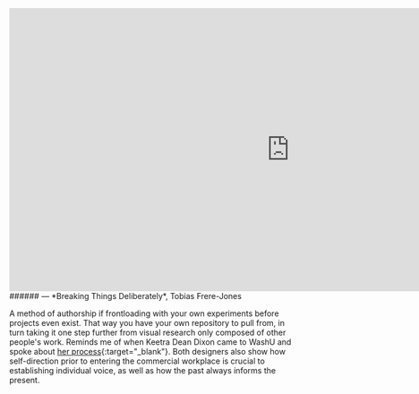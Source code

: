 <a name="frerejones01"></a>

<iframe src="https://player.vimeo.com/video/171810133" width="1000" height="506" frameborder="0" webkitallowfullscreen mozallowfullscreen allowfullscreen></iframe>
###### — *Breaking Things Deliberately*, Tobias Frere-Jones

A method of authorship if frontloading with your own experiments before projects even exist. That way you have your own repository to pull from, in turn taking it one step further from visual research only composed of other people's work. Reminds me of when Keetra Dean Dixon came to WashU and spoke about [her process](http://fromktoj.com/attempt/){:target="_blank"}. Both designers also show how self-direction prior to entering the commercial workplace is crucial to establishing individual voice, as well as how the past always informs the present.
